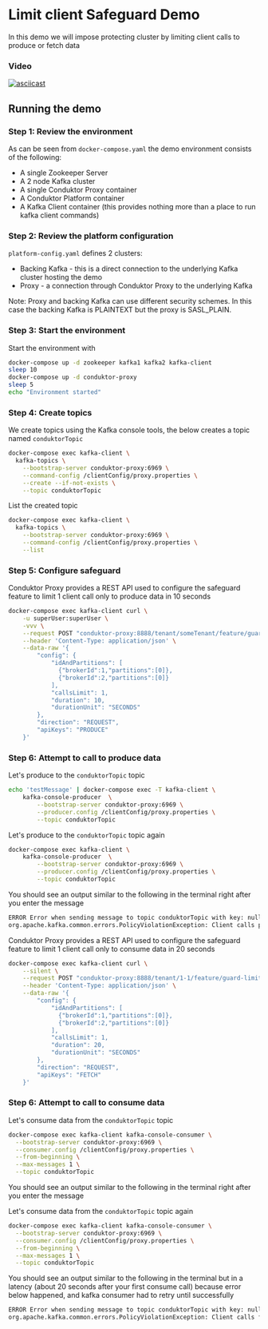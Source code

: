 # Limit client Safeguard Demo

In this demo we will impose protecting cluster by limiting client calls to produce or fetch data

### Video

[![asciicast](https://asciinema.org/a/darX1GOKB4sVMnfvzSfRSAhIr.svg)](https://asciinema.org/a/darX1GOKB4sVMnfvzSfRSAhIr)

## Running the demo

### Step 1: Review the environment

As can be seen from `docker-compose.yaml` the demo environment consists of the following:

* A single Zookeeper Server
* A 2 node Kafka cluster
* A single Conduktor Proxy container
* A Conduktor Platform container
* A Kafka Client container (this provides nothing more than a place to run kafka client commands)

### Step 2: Review the platform configuration

`platform-config.yaml` defines 2 clusters:

* Backing Kafka - this is a direct connection to the underlying Kafka cluster hosting the demo
* Proxy - a connection through Conduktor Proxy to the underlying Kafka

Note: Proxy and backing Kafka can use different security schemes.
In this case the backing Kafka is PLAINTEXT but the proxy is SASL_PLAIN.

### Step 3: Start the environment

Start the environment with

```bash
docker-compose up -d zookeeper kafka1 kafka2 kafka-client
sleep 10
docker-compose up -d conduktor-proxy
sleep 5
echo "Environment started"
```

### Step 4: Create topics

We create topics using the Kafka console tools, the below creates a topic named `conduktorTopic`

```bash
docker-compose exec kafka-client \
  kafka-topics \
    --bootstrap-server conduktor-proxy:6969 \
    --command-config /clientConfig/proxy.properties \
    --create --if-not-exists \
    --topic conduktorTopic
```

List the created topic

```bash
docker-compose exec kafka-client \
  kafka-topics \
    --bootstrap-server conduktor-proxy:6969 \
    --command-config /clientConfig/proxy.properties \
    --list
```

### Step 5: Configure safeguard

Conduktor Proxy provides a REST API used to configure the safeguard feature to limit 1 client call only to produce data in 10 seconds

```bash
docker-compose exec kafka-client curl \
    -u superUser:superUser \
    -vvv \
    --request POST "conduktor-proxy:8888/tenant/someTenant/feature/guard-limit-client" \
    --header 'Content-Type: application/json' \
    --data-raw '{
        "config": { 
            "idAndPartitions": [
              {"brokerId":1,"partitions":[0]},
              {"brokerId":2,"partitions":[0]}
            ],
            "callsLimit": 1,
            "duration": 10,
            "durationUnit": "SECONDS"
        },
        "direction": "REQUEST",
        "apiKeys": "PRODUCE"
    }'
```

### Step 6: Attempt to call to produce data

Let's produce to the `conduktorTopic` topic

```bash
echo 'testMessage' | docker-compose exec -T kafka-client \
    kafka-console-producer  \
        --bootstrap-server conduktor-proxy:6969 \
        --producer.config /clientConfig/proxy.properties \
        --topic conduktorTopic
```

Let's produce to the `conduktorTopic` topic again

```bash
docker-compose exec kafka-client \
    kafka-console-producer  \
        --bootstrap-server conduktor-proxy:6969 \
        --producer.config /clientConfig/proxy.properties \
        --topic conduktorTopic
```

You should see an output similar to the following in the terminal right after you enter the message

```bash
ERROR Error when sending message to topic conduktorTopic with key: null, value: 1 bytes with error: (org.apache.kafka.clients.producer.internals.ErrorLoggingCallback)
org.apache.kafka.common.errors.PolicyViolationException: Client calls produce exceed the limitation
```

Conduktor Proxy provides a REST API used to configure the safeguard feature to limit 1 client call only to consume data in 20 seconds

```bash
docker-compose exec kafka-client curl \
    --silent \
    --request POST "conduktor-proxy:8888/tenant/1-1/feature/guard-limit-client" \
    --header 'Content-Type: application/json' \
    --data-raw '{
        "config": { 
            "idAndPartitions": [
              {"brokerId":1,"partitions":[0]},
              {"brokerId":2,"partitions":[0]}
            ],
            "callsLimit": 1,
            "duration": 20,
            "durationUnit": "SECONDS"
        },
        "direction": "REQUEST",
        "apiKeys": "FETCH"
    }'
```

### Step 6: Attempt to call to consume data

Let's consume data from the `conduktorTopic` topic

```bash
docker-compose exec kafka-client kafka-console-consumer \
  --bootstrap-server conduktor-proxy:6969 \
  --consumer.config /clientConfig/proxy.properties \
  --from-beginning \
  --max-messages 1 \
  --topic conduktorTopic
```
You should see an output similar to the following in the terminal right after you enter the message

Let's consume data from the `conduktorTopic` topic again

```bash
docker-compose exec kafka-client kafka-console-consumer \
  --bootstrap-server conduktor-proxy:6969 \
  --consumer.config /clientConfig/proxy.properties \
  --from-beginning \
  --max-messages 1 \
  --topic conduktorTopic
```

You should see an output similar to the following in the terminal but in a latency (about 20 seconds after your first consume call) because error below happened,
and kafka consumer had to retry until successfully

```bash
ERROR Error when sending message to topic conduktorTopic with key: null, value: 1 bytes with error: (org.apache.kafka.clients.producer.internals.ErrorLoggingCallback)
org.apache.kafka.common.errors.PolicyViolationException: Client calls fetch exceed the limitation
```
